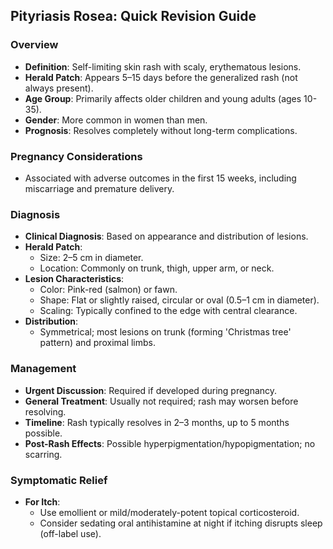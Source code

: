 ## Pityriasis Rosea: Quick Revision Guide

### Overview
- **Definition**: Self-limiting skin rash with scaly, erythematous lesions.
- **Herald Patch**: Appears 5–15 days before the generalized rash (not always present).
- **Age Group**: Primarily affects older children and young adults (ages 10-35).
- **Gender**: More common in women than men.
- **Prognosis**: Resolves completely without long-term complications.

### Pregnancy Considerations
- Associated with adverse outcomes in the first 15 weeks, including miscarriage and premature delivery.

### Diagnosis
- **Clinical Diagnosis**: Based on appearance and distribution of lesions.
- **Herald Patch**: 
  - Size: 2–5 cm in diameter.
  - Location: Commonly on trunk, thigh, upper arm, or neck.
- **Lesion Characteristics**:
  - Color: Pink-red (salmon) or fawn.
  - Shape: Flat or slightly raised, circular or oval (0.5–1 cm in diameter).
  - Scaling: Typically confined to the edge with central clearance.
- **Distribution**: 
  - Symmetrical; most lesions on trunk (forming 'Christmas tree' pattern) and proximal limbs.

### Management
- **Urgent Discussion**: Required if developed during pregnancy.
- **General Treatment**: Usually not required; rash may worsen before resolving.
- **Timeline**: Rash typically resolves in 2–3 months, up to 5 months possible.
- **Post-Rash Effects**: Possible hyperpigmentation/hypopigmentation; no scarring.

### Symptomatic Relief
- **For Itch**: 
  - Use emollient or mild/moderately-potent topical corticosteroid.
  - Consider sedating oral antihistamine at night if itching disrupts sleep (off-label use).